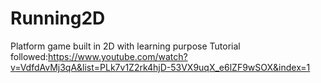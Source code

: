 # Running2D
Platform game built in 2D with learning purpose
Tutorial followed:https://www.youtube.com/watch?v=VdfdAvMj3qA&list=PLk7v1Z2rk4hjD-53VX9uqX_e6lZF9wSOX&index=1
